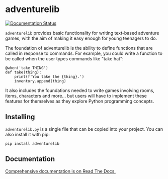 # adventurelib

[![Documentation Status](https://readthedocs.org/projects/adventurelib/badge/?version=latest)](https://adventurelib.readthedocs.io/en/latest/?badge=latest)

`adventurelib` provides basic functionality for writing text-based adventure
games, with the aim of making it easy enough for young teenagers to do.

The foundation of adventurelib is the ability to define functions that are
called in response to commands. For example, you could write a function to
be called when the user types commands like "take hat":

    @when('take THING')
    def take(thing):
        print(f'You take the {thing}.')
        inventory.append(thing)

It also includes the foundations needed to write games involving rooms, items,
characters and more... but users will have to implement these features for
themselves as they explore Python programming concepts.

## Installing

`adventurelib.py` is a single file that can be copied into your project. You
can also install it with pip:

    pip install adventurelib


## Documentation

[Comprehensive documentation is on Read The Docs.](http://adventurelib.readthedocs.io/)
